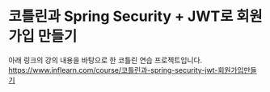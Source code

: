 # 코틀린과 Spring Security + JWT로 회원가입 만들기

아래 링크의 강의 내용을 바탕으로 한 코틀린 연습 프로젝트입니다.  
https://www.inflearn.com/course/코틀린과-spring-security-jwt-회원가입만들기
